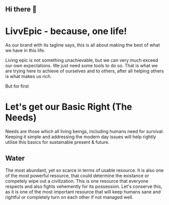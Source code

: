 ## Hi there 👋


# LivvEpic - because, one life!

As our brand with its tagline says, this is all about making the best of what we have in this life.

Living epic is not something unachievable, but we can very much exceed our own expectations. We just need some tools to do so. That is what we are trying here to achieve of ourselves and to others, after all helping others is what makes us rich.

But for first
# Let's get our Basic Right (The Needs)
Needs are those which all living beings, including humans need for survival. Keeping it simple and addressing the modern day issues will help rightly utilise this basics for sustainable present & future.

## Water
 The most abundant, yet so scarce in terms of usable resource. It is also one of the most powerful resource, that could determine the existance or competely wipe out a civilization. This is one resource that everyone respects and also fights vehemently for its possession. Let's conserve this, as it is one of the most important resource that will keep humans sane and rightful or completely turn on each other if not managed well.

<!--
**LivvEpic/LivvEpic** is a ✨ _special_ ✨ repository because its `README.md` (this file) appears on your GitHub profile.

Here are some ideas to get you started:

- 🔭 I’m currently working on ...
- 🌱 I’m currently learning ...
- 👯 I’m looking to collaborate on ...
- 🤔 I’m looking for help with ...
- 💬 Ask me about ...
- 📫 How to reach me: ...
- 😄 Pronouns: ...
- ⚡ Fun fact: ...
-->
